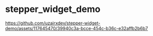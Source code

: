 # stepper_widget_demo


https://github.com/uzairxdev/stepper-widget-demo/assets/117645470/39940c3a-bcce-454c-b36c-e32affb2b6b7
